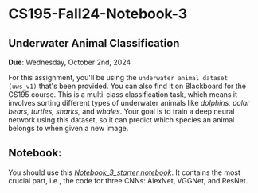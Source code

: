 # CS195-Fall24-Notebook-3
## Underwater Animal Classification

<b>Due</b>: Wednesday, October 2nd, 2024

For this assignment, you'll be using the `underwater animal dataset (uws_v1)` that's been provided. You can also find it on Blackboard for the CS195 course. This is a multi-class classification task, which means it involves sorting different types of underwater animals like *dolphins, polar bears, turtles, sharks,* and *whales*. Your goal is to train a deep neural network using this dataset, so it can predict which species an animal belongs to when given a new image.

## Notebook:
You should use this [_Notebook_3_starter notebook_](https://github.com/alimoorreza/CS195-Fall24-Notebook-3/blob/main/notebook3_starter.ipynb). It contains the most crucial part, i.e., the code for three CNNs: AlexNet, VGGNet, and ResNet. 
<!--For other machine learning functions, you can borrow them from previous notebooks, such as [CNN finetuning](https://github.com/alimoorreza/CS167-fall24-notes/blob/main/cs195_cnn_finetuning.ipynb).-->
